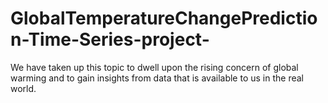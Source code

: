 # GlobalTemperatureChangePrediction-Time-Series-project-
We have taken up this topic to dwell upon the rising concern of global warming and to gain insights from data that is available to us in the real world.
